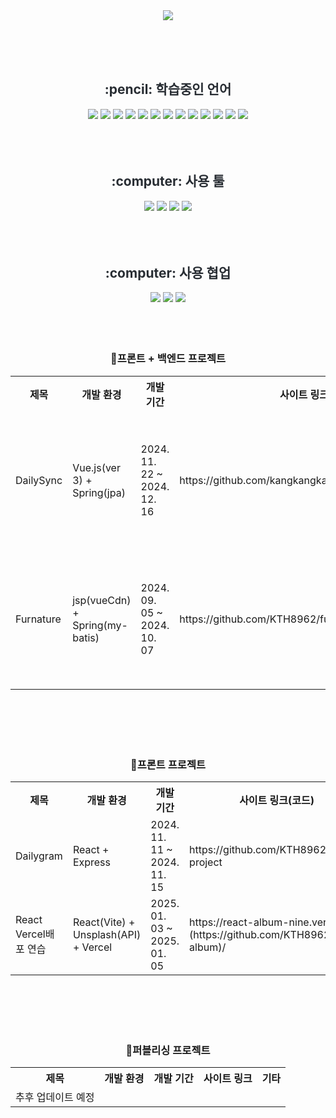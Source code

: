 <div align="center">
    <img src="https://capsule-render.vercel.app/api?type=waving&color=ff8002&height=260&text=TaeHwan&nbsp;Kim&animation=&fontColor=ffffff&fontSize=50" />
</div>

<!--[![Typing SVG](https://readme-typing-svg.demolab.com?font=Fira+Code&pause=1000&width=435&lines=first;test)](https://git.io/typing-svg)-->

<!--[![Top Langs](https://github-readme-stats.vercel.app/api/top-langs/?username=KTH8962)](https://github.com/anuraghazra/github-readme-stats)
[![Anurag's GitHub stats](https://github-readme-stats.vercel.app/api?username=KTH8962)](https://github.com/anuraghazra/github-readme-stats)
[![GitHub Streak](https://streak-stats.demolab.com?user=KTH8962)](https://git.io/streak-stats)-->

<br><br><br>
<div align="center">
  <h2 style="color: #282d33;"> :pencil: 학습중인 언어 </h2>
  <img src="https://img.shields.io/badge/html5-20232a.svg?style=for-the-badge&logo=html5&logoColor=FFFFFF&color=F06529" />
  <img src="https://img.shields.io/badge/css3-20232a.svg?style=for-the-badge&logo=css3&logoColor=FFFFFF&color=0277BD" />
  <img src="https://img.shields.io/badge/sass-20232a.svg?style=for-the-badge&logo=sass&logoColor=FFFFFF&color=CC6699" />
  <img src="https://img.shields.io/badge/javascript-20232a.svg?style=for-the-badge&logo=javascript&logoColor=F0DB4F" />
  <img src="https://img.shields.io/badge/jquery-20232a.svg?style=for-the-badge&logo=jquery&logoColor=FFFFFF&color=0769AD" />
  <img src="https://img.shields.io/badge/typescript-20232a.svg?style=for-the-badge&logo=typescript&logoColor=FFFFFF&color=007ACC" />
<!--   <img src="https://img.shields.io/badge/node.js-20232a.svg?style=for-the-badge&logo=node.js&logoColor=FFFFFF&color=3C873A" /> -->
  <img src="https://img.shields.io/badge/react-20232a.svg?style=for-the-badge&logo=react&logoColor=61DBFB" />
<!--   <img src="https://img.shields.io/badge/express-20232a.svg?style=for-the-badge&logo=express&logoColor=FFFFFF&color=3B4854" /> -->
  <img src="https://img.shields.io/badge/springboot-20232a.svg?style=for-the-badge&logo=springboot&logoColor=FFFFFF&color=8BC34A" />
  <img src="https://img.shields.io/badge/mysql-20232a.svg?style=for-the-badge&logo=mysql&logoColor=FFFFFF&color=00758F" />
  <img src="https://img.shields.io/badge/oracle-20232a.svg?style=for-the-badge&logo=oracle&logoColor=FFFFFF&color=F80102" />
  <img src="https://img.shields.io/badge/linux-20232a.svg?style=for-the-badge&logo=linux&logoColor=FFFFFF&color=85325E" />
  <img src="https://img.shields.io/badge/java-20232a.svg?style=for-the-badge&logo=java&logoColor=FFFFFF&color=5382A1" />
  <img src="https://img.shields.io/badge/vue.js-20232a.svg?style=for-the-badge&logo=vue.js&logoColor=FFFFFF&color=41B883" />
</div>
<br><br><br>
<div align="center">
  <h2 style="color: #282d33;"> :computer: 사용 툴 </h2>
  <img src="https://img.shields.io/badge/visual studio code-20232a.svg?style=for-the-badge&logo=vscode&logoColor=FFFFFF&color=29B6F6" />
  <img src="https://img.shields.io/badge/eclipse-20232a.svg?style=for-the-badge&logo=eclipseide&logoColor=FFFFFF&color=42337F" />
  <img src="https://img.shields.io/badge/intellij-20232a.svg?style=for-the-badge&logo=intellijidea&logoColor=FFFFFF&color=000000" />
  <img src="https://img.shields.io/badge/filezilla-20232a.svg?style=for-the-badge&logo=filezilla&logoColor=FFFFFF&color=BF0000" />
</div>
<br><br><br>
<div align="center">
     <h2 style="color: #282d33;"> :computer: 사용 협업 </h2>
  <img src="https://img.shields.io/badge/photoshop-20232a.svg?style=for-the-badge&logo=adobephotoshop&logoColor=8BC3FC" />
  <img src="https://img.shields.io/badge/figma-20232a.svg?style=for-the-badge&logo=figma&logoColor=FFFFFF&color=F24E1E" />
  <img src="https://img.shields.io/badge/github-20232a.svg?style=for-the-badge&logo=github&logoColor=FFFFFF&color=AD5C51" />
</div>
<br><br><br>
<div align="center">

### 📑프론트 + 백엔드 프로젝트
<table>
    <tr>
        <th>제목</th>                    
        <th>개발 환경</th>
        <th>개발 기간</th>
        <th>사이트 링크</th>
        <th>기타</th>
    </tr>
    <tr>
        <td>DailySync</td>
        <td>Vue.js(ver 3) + Spring(jpa)</td>
        <td>2024. 11. 22 ~ 2024. 12. 16</td>
        <td>https://github.com/kangkangkangsm/DailySyncTeam</td>
        <td>국비지원 팀 프로젝트</td>
    </tr>
    <tr>
        <td>Furnature</td>
        <td>jsp(vueCdn) + Spring(my-batis)</td>
        <td>2024. 09. 05 ~ 2024. 10. 07</td>
        <td>https://github.com/KTH8962/furnature</td>
        <td>국비지원 팀 프로젝트</td>
    </tr>
</table>

<br><br><br><br>

### 📑프론트 프로젝트
<table>
    <tr>
        <th>제목</th>                    
        <th>개발 환경</th>
        <th>개발 기간</th>
        <th>사이트 링크(코드)</th>
        <th>기타</th>
    </tr>
    <tr>
        <td>Dailygram</td>
        <td>React + Express</td>
        <td>2024. 11. 11 ~ 2024. 11. 15</td>
        <td>https://github.com/KTH8962/sns-project</td>
        <td>국비지원 개인 미니프로젝트</td>
    </tr>
    <tr>
        <td>React Vercel배포 연습</td>
        <td>React(Vite) + Unsplash(API) + Vercel</td>
        <td>2025. 01. 03 ~ 2025. 01. 05</td>
        <td>https://react-album-nine.vercel.app<br/>(https://github.com/KTH8962/react-album)/</td>
        <td>Unsplash를 이용한 사진검색을 Vercel로 배포</td>
    </tr>
</table>

<br><br><br><br>

### 📑퍼블리싱 프로젝트
<table>
    <tr>
        <th>제목</th>                    
        <th>개발 환경</th>
        <th>개발 기간</th>
        <th>사이트 링크</th>
        <th>기타</th>
    </tr>
    <tr>
        <td>추후 업데이트 예정</td>
        <td></td>
        <td></td>
        <td></td>
        <td></td>
    </tr>
</table>
<!--    
    <tr>
        <td></td>
        <td></td>
        <td>202. 1. 00 ~ 202. 1. 00</td>
        <td>사내 사이트</td>
        <td></td>
    </tr>
    <tr>
        <td></td>
        <td></td>
        <td>202. 1. 00 ~ 202. 1. 00</td>
        <td>사내 사이트</td>
        <td></td>
    </tr>
    <tr>
        <td></td>
        <td></td>
        <td>202. 1. 00 ~ 202. 1. 00</td>
        <td>사내 사이트</td>
        <td></td>
    </tr>
    <tr>
        <td></td>
        <td></td>
        <td>202. 1. 00 ~ 202. 1. 00</td>
        <td>사내 사이트</td>
        <td></td>
    </tr>
    <tr>
        <td></td>
        <td></td>
        <td>202. 1. 00 ~ 202. 1. 00</td>
        <td>사내 사이트</td>
        <td></td>
    </tr>
    <tr>
        <td></td>
        <td></td>
        <td>202. 1. 00 ~ 202. 1. 00</td>
        <td>사내 사이트</td>
        <td></td>
    </tr>
    <tr>
        <td></td>
        <td></td>
        <td>202. 1. 00 ~ 202. 1. 00</td>
        <td>사내 사이트</td>
        <td></td>
    </tr>
    <tr>
        <td></td>
        <td></td>
        <td>202. 1. 00 ~ 202. 1. 00</td>
        <td>사내 사이트</td>
        <td></td>
    </tr>
    <tr>
        <td></td>
        <td></td>
        <td>202. 1. 00 ~ 202. 1. 00</td>
        <td>사내 사이트</td>
        <td></td>
    </tr>
    <tr>
        <td></td>
        <td></td>
        <td>202. 1. 00 ~ 202. 1. 00</td>
        <td>사내 사이트</td>
        <td></td>
    </tr>
    <tr>
        <td></td>
        <td></td>
        <td>202. 1. 00 ~ 202. 1. 00</td>
        <td>사내 사이트</td>
        <td></td>
    </tr>
    <tr>
        <td></td>
        <td></td>
        <td>202. 1. 00 ~ 202. 1. 00</td>
        <td>사내 사이트</td>
        <td></td>
    </tr>
    
    <table style="float: left;">
      <tr>
          <th>제목</th>                    
          <th>개발 환경</th>
          <th>개발 기간</th>
          <th>사이트 링크</th>
          <th>기타</th>
      </tr>
      <tr>
          <td></td>
          <td></td>
          <td>202. 0. 0 ~ 202. 0. 0</td>
          <td>사내 사이트</td>
          <td></td>
      </tr>
    </table>
</div>
-->


